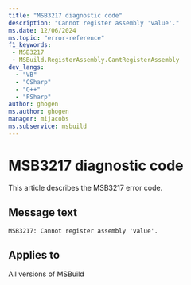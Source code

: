 ```yaml
---
title: "MSB3217 diagnostic code"
description: "Cannot register assembly 'value'."
ms.date: 12/06/2024
ms.topic: "error-reference"
f1_keywords:
 - MSB3217
 - MSBuild.RegisterAssembly.CantRegisterAssembly
dev_langs:
  - "VB"
  - "CSharp"
  - "C++"
  - "FSharp"
author: ghogen
ms.author: ghogen
manager: mijacobs
ms.subservice: msbuild
---
```


# MSB3217 diagnostic code

<!-- :::ErrorDefinitionDescription::: -->
<!-- :::editable-content name="introDescription"::: -->
This article describes the MSB3217 error code.
<!-- :::editable-content-end::: -->

## Message text

`MSB3217: Cannot register assembly 'value'.`

<!-- :::editable-content name="postOutputDescription"::: -->
<!--
{StrBegin="MSB3217: "}
-->
<!-- :::editable-content-end::: -->
<!-- :::ErrorDefinitionDescription-end::: -->

## Applies to

All versions of MSBuild
